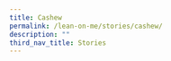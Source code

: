 ```yaml
---
title: Cashew
permalink: /lean-on-me/stories/cashew/
description: ""
third_nav_title: Stories
---
```

